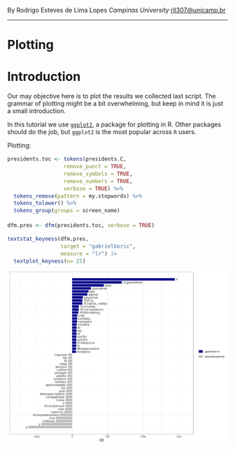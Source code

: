 By Rodrigo Esteves de Lima Lopes *Campinas University* [rll307\@unicamp.br](mailto:rll307@unicamp.br)

------------------------------------------------------------------------

# Plotting

# Introduction

Our may objective here is to plot the results we collected last script. The grammar of plotting might be a bit overwhelming, but keep in mind it is just a small introduction.

In this tutorial we use [`ggplot2`](https://ggplot2.tidyverse.org/index.html), a package for plotting in R. Other packages should do the job, but `ggplot2` is the most popular across `R` users.

Plotting:

``` r
presidents.toc <- tokens(presidents.C,
                  remove_punct = TRUE,
                  remove_symbols = TRUE,
                  remove_numbers = TRUE,
                  verbose = TRUE) %>%
  tokens_remove(pattern = my.stopwords) %>%
  tokens_tolower() %>% 
  tokens_group(groups = screen_name)

dfm.pres <- dfm(presidents.toc, verbose = TRUE)
```

``` r
textstat_keyness(dfm.pres,
                 target = "gabrielboric",
                 measure = "lr") |> 
  textplot_keyness(n= 25)
```

![Comparisson](images/Comparisson.png)
